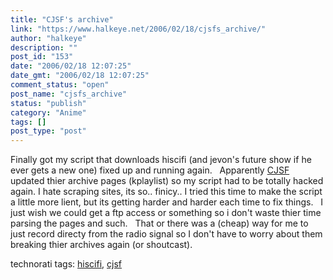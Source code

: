 ```yaml
---
title: "CJSF's archive"
link: "https://www.halkeye.net/2006/02/18/cjsfs_archive/"
author: "halkeye"
description: ""
post_id: "153"
date: "2006/02/18 12:07:25"
date_gmt: "2006/02/18 12:07:25"
comment_status: "open"
post_name: "cjsfs_archive"
status: "publish"
category: "Anime"
tags: []
post_type: "post"
---
```


Finally got my script that downloads hiscifi (and jevon's future show if he ever gets a new one) fixed up and running again.   Apparently [CJSF](http://www.cjsf.ca) updated thier archive pages (kplaylist) so my script had to be totally hacked again. I hate scraping sites, its so.. finicy.. I tried this time to make the script a little more lient, but its getting harder and harder each time to fix things.   I just wish we could get a ftp access or something so i don't waste thier time parsing the pages and such.   That or there was a (cheap) way for me to just record directy from the radio signal so I don't have to worry about them breaking thier archives again (or shoutcast). 

technorati tags: [hiscifi](http://technorati.com/tag/hiscifi), [cjsf](http://technorati.com/tag/cjsf)